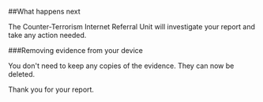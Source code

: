 ##What happens next

The Counter-Terrorism Internet Referral Unit will investigate your report and take any action needed.  

###Removing evidence from your device

You don't need to keep any copies of the evidence. They can now be deleted.  

Thank you for your report.